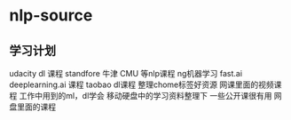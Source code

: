 # nlp-source
## 学习计划
udacity dl 课程
standfore 牛津 CMU 等nlp课程
ng机器学习 fast.ai deeplearning.ai 课程
taobao dl课程
整理chome标签好资源
网课里面的视频课程
工作中用到的ml，dl学会
移动硬盘中的学习资料整理下
一些公开课很有用
网盘里面的课程
